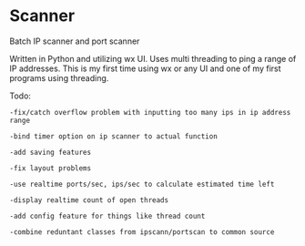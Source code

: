 Scanner
=======

Batch IP scanner and port scanner

  Written in Python and utilizing wx UI. Uses multi threading to ping a range of IP addresses. This is my first time using wx 
or any UI and one of my first programs using threading. 
  
  Todo:
  
    -fix/catch overflow problem with inputting too many ips in ip address range
    
    -bind timer option on ip scanner to actual function
    
    -add saving features
    
    -fix layout problems
    
    -use realtime ports/sec, ips/sec to calculate estimated time left
    
    -display realtime count of open threads
    
    -add config feature for things like thread count
    
    -combine reduntant classes from ipscann/portscan to common source
    
